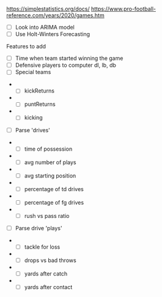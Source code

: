 https://simplestatistics.org/docs/
https://www.pro-football-reference.com/years/2020/games.htm

- [ ] Look into ARIMA model
- [ ] Use Holt-Winters Forecasting

Features to add
- [ ] Time when team started winning the game
- [ ] Defensive players to computer dl, lb, db 
- [ ] Special teams
- - [ ] kickReturns
- - [ ] puntReturns
- - [ ] kicking
- [ ] Parse 'drives' 
- - [ ] time of possession
- - [ ] avg number of plays
- - [ ] avg starting position
- - [ ] percentage of td drives
- - [ ] percentage of fg drives
- - [ ] rush vs pass ratio
- [ ] Parse drive 'plays'
- - [ ] tackle for loss
- - [ ] drops vs bad throws
- - [ ] yards after catch
- - [ ] yards after contact